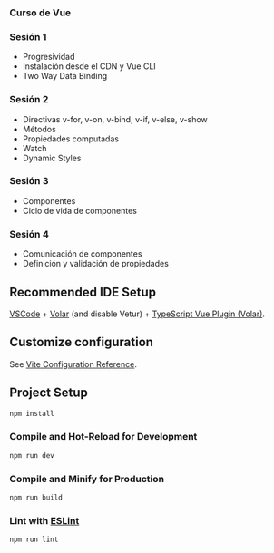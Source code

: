 ### Curso de Vue

### Sesión 1
- Progresividad
- Instalación desde el CDN y Vue CLI
- Two Way Data Binding

### Sesión 2
- Directivas v-for, v-on, v-bind, v-if, v-else, v-show
- Métodos
- Propiedades computadas
- Watch
- Dynamic Styles

### Sesión 3
- Componentes
- Ciclo de vida de componentes

### Sesión 4
- Comunicación de componentes
- Definición y validación de propiedades

## Recommended IDE Setup

[VSCode](https://code.visualstudio.com/) + [Volar](https://marketplace.visualstudio.com/items?itemName=Vue.volar) (and disable Vetur) + [TypeScript Vue Plugin (Volar)](https://marketplace.visualstudio.com/items?itemName=Vue.vscode-typescript-vue-plugin).

## Customize configuration

See [Vite Configuration Reference](https://vitejs.dev/config/).

## Project Setup

```sh
npm install
```

### Compile and Hot-Reload for Development

```sh
npm run dev
```

### Compile and Minify for Production

```sh
npm run build
```

### Lint with [ESLint](https://eslint.org/)

```sh
npm run lint
```
